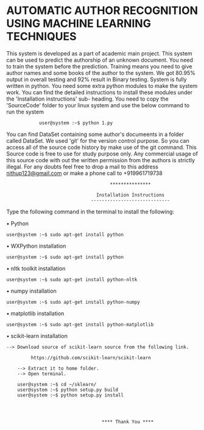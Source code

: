 # AUTOMATIC AUTHOR RECOGNITION USING MACHINE LEARNING TECHNIQUES

  This system is developed as a part of academic main project. This system can be used to predict the
authorship of an unknown document. You need to train the system before the prediction. Training means 
you need to give author names and some books of the author to the system. We got 80.95% output in overall 
testing and 92% result in Binary testing.
  System is fully written in python. You need some extra python modules to make the system work. You
can find the detailed instructions to  install these modules under the 'Installation instructions' sub-
heading.
  You need to copy the 'SourceCode' folder to your linux system and use the below command to run the system

				user@system :~$ python 1.py

  You can find DataSet containing some author's documeents in a folder called DataSet.
  We used 'git' for the version control purpose. So you can access all of the source code history by make use
of the git command. 
  This Source code is free to use for study purpose only. Any commercial usage of this source code with out
the written permission from the authors is strictly illegal. 
  For any doubts feel free to drop a mail to this address nithup123@gmail.com or make a phone call to
+919961719738
                                      
                                          ***************  

                                     Installation Instructions
                                   -----------------------------

Type the following command in the terminal to install the following:

• Python 

	user@system :~$ sudo apt-get install python

• WXPython installation

	user@system :~$ sudo apt-get install python

• nltk toolkit installation 

	user@system :~$ sudo apt-get install python-nltk

• numpy installation

	user@system :~$ sudo apt-get install python-numpy

• matplotlib installation

	user@system :~$ sudo apt-get install python-matplotlib

• scikit-learn installation

	--> Download source of scikit-learn source from the following link.
	
             https://github.com/scikit-learn/scikit-learn
             
        --> Extract it to home folder.
        --> Open terminal.
        
		user@system :~$ cd ~/sklearn/
		user@system :~$ python setup.py build
		user@system :~$ python setup.py install
		

                                      

                                       **** Thank You ****

